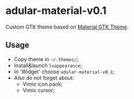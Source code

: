 # adular-material-v0.1

Custom GTK theme based on [Material GTK Theme](https://github.com/nana-4/materia-theme).

## Usage

* Copy theme in `~/.themes/`;
* Install&launch `lxappearance`;
* In 'Widget' choose `adular-material-v0.1`;
* Also do not forget about:
  * Vimix icon pack;
  * Vimix cursor;

